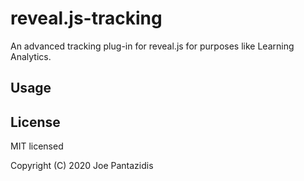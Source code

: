 # reveal.js-tracking

An advanced tracking plug-in for reveal.js for purposes like Learning Analytics.

## Usage

## License

MIT licensed

Copyright (C) 2020 Joe Pantazidis
